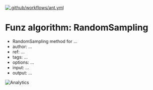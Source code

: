 [![.github/workflows/ant.yml](https://github.com/Funz/algorithm-RandomSampling/actions/workflows/ant.yml/badge.svg)](https://github.com/Funz/algorithm-RandomSampling/actions/workflows/ant.yml)

# Funz algorithm: RandomSampling

* RandomSampling method for ...
* author: ...
* ref: ...
* tags: ...
* options: ...
* input: ...
* output: ...


![Analytics](https://ga-beacon.appspot.com/UA-109580-20/algorithm-RandomSampling)
